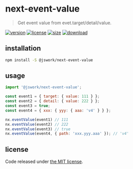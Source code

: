 # next-event-value
> Get event value from evet.target/detail/value.

[![version][version-image]][version-url]
[![license][license-image]][license-url]
[![size][size-image]][size-url]
[![download][download-image]][download-url]

## installation
```bash
npm install -S @jswork/next-event-value
```

## usage
```js
import '@jswork/next-event-value';

const event1 = { target: { value: 111 } };
const event2 = { detail: { value: 222 } };
const event3 = true;
const event4 = { xxx: { yyy: { aaa: 'v4' } } };

nx.eventValue(event1) // 111
nx.eventValue(event2) // 222
nx.eventValue(event3) // true
nx.eventValue(event4, { path: 'xxx.yyy.aaa' }); // 'v4'
```

## license
Code released under [the MIT license](https://github.com/afeiship/next-event-value/blob/master/LICENSE.txt).

[version-image]: https://img.shields.io/npm/v/@jswork/next-event-value
[version-url]: https://npmjs.org/package/@jswork/next-event-value

[license-image]: https://img.shields.io/npm/l/@jswork/next-event-value
[license-url]: https://github.com/afeiship/next-event-value/blob/master/LICENSE.txt

[size-image]: https://img.shields.io/bundlephobia/minzip/@jswork/next-event-value
[size-url]: https://github.com/afeiship/next-event-value/blob/master/dist/next-event-value.min.js

[download-image]: https://img.shields.io/npm/dm/@jswork/next-event-value
[download-url]: https://www.npmjs.com/package/@jswork/next-event-value
